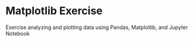 # Matplotlib Exercise
Exercise analyzing and plotting data using Pandas, Matplotlib, and Jupyter Notebook
